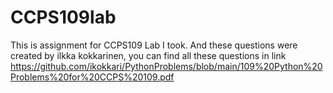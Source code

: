 # CCPS109lab
This is assignment for CCPS109 Lab I took. And these questions were created by ilkka kokkarinen, you can find all these questions in link https://github.com/ikokkari/PythonProblems/blob/main/109%20Python%20Problems%20for%20CCPS%20109.pdf
